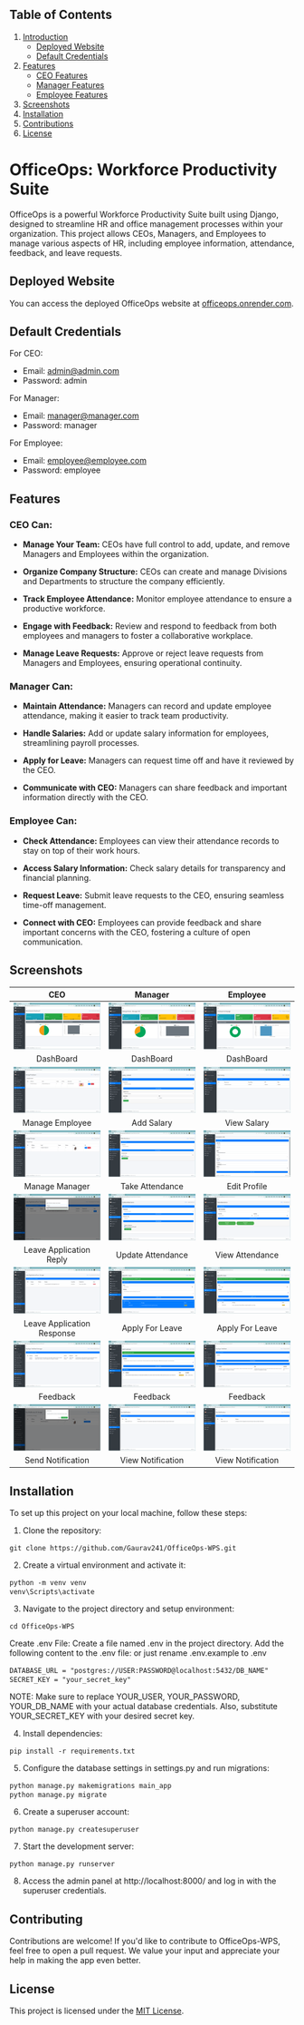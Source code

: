 ## Table of Contents

1. [Introduction](#officeops-workforce-productivity-suite)
   - [Deployed Website](#deployed-website)
   - [Default Credentials](#default-credentials)
2. [Features](#features)
   - [CEO Features](#ceo-can)
   - [Manager Features](#manager-can)
   - [Employee Features](#employee-can)
3. [Screenshots](#screenshots)
4. [Installation](#installation)
5. [Contributions](#contributions)
6. [License](#license)

# OfficeOps: Workforce Productivity Suite

OfficeOps is a powerful Workforce Productivity Suite built using Django, designed to streamline HR and office management processes within your organization. This project allows CEOs, Managers, and Employees to manage various aspects of HR, including employee information, attendance, feedback, and leave requests.

## Deployed Website

You can access the deployed OfficeOps website at [officeops.onrender.com](https://officeops.onrender.com/).

## Default Credentials

For CEO:
- Email: admin@admin.com
- Password: admin

For Manager:
- Email: manager@manager.com
- Password: manager

For Employee:
- Email: employee@employee.com
- Password: employee

## Features

### CEO Can:

- **Manage Your Team:** CEOs have full control to add, update, and remove Managers and Employees within the organization.

- **Organize Company Structure:** CEOs can create and manage Divisions and Departments to structure the company efficiently.

- **Track Employee Attendance:** Monitor employee attendance to ensure a productive workforce.

- **Engage with Feedback:** Review and respond to feedback from both employees and managers to foster a collaborative workplace.

- **Manage Leave Requests:** Approve or reject leave requests from Managers and Employees, ensuring operational continuity.

### Manager Can:

- **Maintain Attendance:** Managers can record and update employee attendance, making it easier to track team productivity.

- **Handle Salaries:** Add or update salary information for employees, streamlining payroll processes.

- **Apply for Leave:** Managers can request time off and have it reviewed by the CEO.

- **Communicate with CEO:** Managers can share feedback and important information directly with the CEO.

### Employee Can:

- **Check Attendance:** Employees can view their attendance records to stay on top of their work hours.

- **Access Salary Information:** Check salary details for transparency and financial planning.

- **Request Leave:** Submit leave requests to the CEO, ensuring seamless time-off management.

- **Connect with CEO:** Employees can provide feedback and share important concerns with the CEO, fostering a culture of open communication.

## Screenshots

| CEO                                        | Manager                                         | Employee                                     |
|:------------------------------------------:|:-----------------------------------------------:|:--------------------------------------------:|
| ![CEO_Home](/visuals/ss/CEO_Home.png) | ![Manager_Home](/visuals/ss/Manager_Home.png) | ![Employee_Home](/visuals/ss/Employee_Home.png)   |
| DashBoard                           | DashBoard                            | DashBoard                              |
| ![CEO_ManageEmployee](/visuals/ss/CEO_ManageEmployee.png) | ![Manager_AddSalary](/visuals/ss/Manager_AddSalary.png) | ![Employee_ViewSalary](/visuals/ss/Employee_ViewSalary.png)   |
| Manage Employee                            | Add Salary                            | View Salary                             |
| ![CEO_ManageManager](/visuals/ss/CEO_ManageManager.png) | ![Manager_TakeAttendance](/visuals/ss/Manager_TakeAttendance.png) | ![Employee_EditProfile](/visuals/ss/Employee_EditProfile.png)   |
| Manage Manager                            | Take Attendance                            | Edit Profile      
| ![CEO_EmployeeLeave](/visuals/ss/CEO_EmployeeLeave.png) | ![Manager_ViewAttendance](/visuals/ss/Manager_ViewAttendance.png) | ![Employee_Attendence](/visuals/ss/Employee_Attendence.png)   |
| Leave Application Reply                           | Update Attendance                            | View Attendance                             |
| ![CEO_ManagerLeave](/visuals/ss/CEO_ManagerLeave.png) | ![Manager_ApplyForLeave](/visuals/ss/Manager_ApplyForLeave.png) | ![Employee_ApplyForLeave](/visuals/ss/Employee_ApplyForLeave.png)   |
| Leave Application Response                           | Apply For Leave                           | Apply For Leave                             |
| ![CEO_EmployeeFeedbackReply](/visuals/ss/CEO_EmployeeFeedbackReply.png) | ![Manager_Feedback](/visuals/ss/Manager_Feedback.png) | ![Employee_Feedback](/visuals/ss/Employee_Feedback.png)   |
| Feedback                            | Feedback                            | Feedback                             |
| ![CEO_NotifyManager](/visuals/ss/CEO_NotifyManager.png) | ![Manager_Notification](/visuals/ss/Manager_Notification.png) | ![Employee_Notification](/visuals/ss/Employee_Notification.png)   |
| Send Notification                            | View Notification                            | View Notification                            |

## Installation

To set up this project on your local machine, follow these steps:

1. Clone the repository:
```
git clone https://github.com/Gaurav241/OfficeOps-WPS.git
```
2. Create a virtual environment and activate it:
```
python -m venv venv
venv\Scripts\activate
```
3. Navigate to the project directory and setup environment:
```
cd OfficeOps-WPS
```
Create .env File: Create a file named .env in the project directory. Add the following content to the .env file:
or just rename .env.example to .env
```
DATABASE_URL = "postgres://USER:PASSWORD@localhost:5432/DB_NAME"
SECRET_KEY = "your_secret_key"
```
NOTE: Make sure to replace YOUR_USER, YOUR_PASSWORD, YOUR_DB_NAME with your actual database credentials. 
Also, substitute YOUR_SECRET_KEY with your desired secret key.

4. Install dependencies:
```
pip install -r requirements.txt
```
5. Configure the database settings in settings.py and run migrations:
```
python manage.py makemigrations main_app
python manage.py migrate
```
6. Create a superuser account:
```
python manage.py createsuperuser
```
7. Start the development server:
```
python manage.py runserver
```
8. Access the admin panel at http://localhost:8000/ and log in with the superuser credentials.

## Contributing

Contributions are welcome! If you'd like to contribute to OfficeOps-WPS, feel free to open a pull request. We value your input and appreciate your help in making the app even better.

## License

This project is licensed under the [MIT License](LICENSE.txt).
